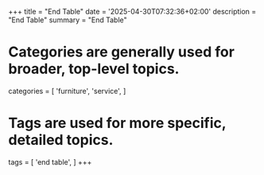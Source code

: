 +++
title = "End Table"
date = '2025-04-30T07:32:36+02:00'
description = "End Table"
summary = "End Table"
# Categories are generally used for broader, top-level topics.
categories = [
 'furniture',
 'service',
]
# Tags are used for more specific, detailed topics.
tags = [
 'end table',
]
+++
